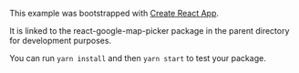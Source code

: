 This example was bootstrapped with [Create React App](https://github.com/facebook/create-react-app).

It is linked to the react-google-map-picker package in the parent directory for development purposes.

You can run `yarn install` and then `yarn start` to test your package.
